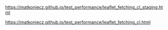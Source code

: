 https://matkoniecz.github.io/test_performance/leaflet_fetching_cl_staging.html

https://matkoniecz.github.io/test_performance/leaflet_fetching_cl.html